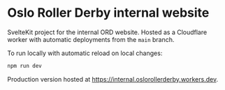 # Oslo Roller Derby internal website

SvelteKit project for the internal ORD website. Hosted as a Cloudflare worker with automatic deployments from the `main` branch.

To run locally with automatic reload on local changes:

```bash
npm run dev
```

Production version hosted at https://internal.oslorollerderby.workers.dev.
